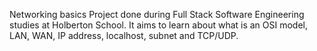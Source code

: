 Networking basics
Project done during Full Stack Software Engineering studies at Holberton School. It aims to learn about what is an OSI model, LAN, WAN, IP address, localhost, subnet and TCP/UDP.
